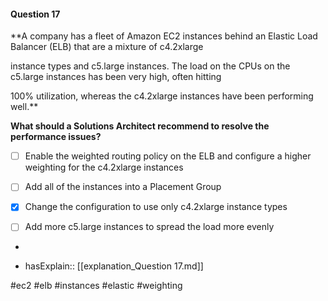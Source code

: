 #### Question  17


**A company has a fleet of Amazon EC2 instances behind an Elastic Load Balancer (ELB) that are a mixture of c4.2xlarge

instance types and c5.large instances. The load on the CPUs on the c5.large instances has been very high, often hitting

100% utilization, whereas the c4.2xlarge instances have been performing well.**


**What should a Solutions Architect recommend to resolve the performance issues?**


- [ ] Enable the weighted routing policy on the ELB and configure a higher weighting for the c4.2xlarge instances


- [ ] Add all of the instances into a Placement Group


- [x] Change the configuration to use only c4.2xlarge instance types


- [ ] Add more c5.large instances to spread the load more evenly


*

- hasExplain:: [[explanation_Question  17.md]]

#ec2 #elb #instances #elastic #weighting 